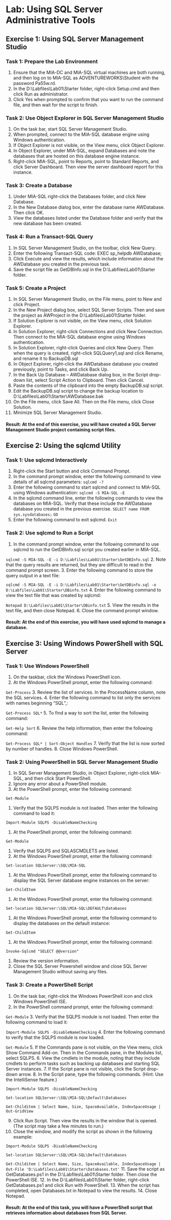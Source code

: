 
# Lab: Using SQL Server Administrative Tools
## Exercise 1: Using SQL Server Management Studio
### Task 1: Prepare the Lab Environment
1. Ensure that the MIA-DC and MIA-SQL virtual machines are both running, and then log on to MIA-SQL as ADVENTUREWORKS\Student with the password Pa55w.rd.
2. In the D:\Labfiles\Lab01\Starter folder, right-click Setup.cmd and then click Run as administrator.
3. Click Yes when prompted to confirm that you want to run the command file, and then wait for the script to finish.

### Task 2: Use Object Explorer in SQL Server Management Studio
1. On the task bar, start SQL Server Management Studio.
2. When prompted, connect to the MIA-SQL database engine using Windows authentication.
3. If Object Explorer is not visible, on the View menu, click Object Explorer.
4. In Object Explorer, under MIA-SQL, expand Databases and note the databases that are hosted on this database engine instance.
5. Right-click MIA-SQL, point to Reports, point to Standard Reports, and click Server Dashboard. Then view the server dashboard report for this instance.

### Task 3: Create a Database
1. Under MIA-SQL right-click the Databases folder, and click New Database.
2. In the New Database dialog box, enter the database name AWDatabase. Then click OK.
3. View the databases listed under the Database folder and verify that the new database has been created.

### Task 4: Run a Transact-SQL Query
1. In SQL Server Management Studio, on the toolbar, click New Query.
2. Enter the following Transact-SQL code: EXEC sp_helpdb AWDatabase;
3. Click Execute and view the results, which include information about the AWDatabase you created in the previous task.
4. Save the script file as GetDBInfo.sql in the D:\Labfiles\Lab01\Starter folder.

### Task 5: Create a Project
1. In SQL Server Management Studio, on the File menu, point to New and click Project.
2. In the New Project dialog box, select SQL Server Scripts. Then and save the project as AWProject in the D:\Labfiles\Lab01\Starter folder.
3. If Solution Explorer is not visible, on the View menu, click Solution Explorer.
4. In Solution Explorer, right-click Connections and click New Connection. Then connect to the MIA-SQL database engine using Windows authentication.
5. In Solution Explorer, right-click Queries and click New Query. Then when the query is created, right-click SQLQuery1,sql and click Rename, and rename it to BackupDB.sql
6. In Object Explorer, right-click the AWDatabase database you created previously, point to Tasks, and click Back Up.
7. In the Back Up Database – AWDatabase dialog box, in the Script drop-down list, select Script Action to Clipboard. Then click Cancel.
8. Paste the contents of the clipboard into the empty BackupDB.sql script.
9. Edit the BackupDB.sql script to change the backup location to D:\Labfiles\Lab01\Starter\AWDatabase.bak
10. On the File menu, click Save All. Then on the File menu, click Close Solution.
11. Minimize SQL Server Management Studio.

#### Result: At the end of this exercise, you will have created a SQL Server Management Studio project containing script files.

## Exercise 2: Using the sqlcmd Utility
### Task 1: Use sqlcmd Interactively
1. Right-click the Start button and click Command Prompt.
1. In the command prompt window, enter the following command to view details of all sqlcmd parameters:
  `sqlcmd -?`
1. Enter the following command to start sqlcmd and connect to MIA-SQL using Windows authentication:
  `sqlcmd -S MIA-SQL -E`
1. In the sqlcmd command line, enter the following commands to view the databases on MIA-SQL. Verify that these include the AWDatabase database you created in the previous exercise.
  `SELECT name FROM sys.sysdatabases;`
  `GO`
1. Enter the following command to exit sqlcmd.
  `Exit`

### Task 2: Use sqlcmd to Run a Script
1. In the command prompt window, enter the following command to use sqlcmd to run the GetDBInfo.sql script you created earlier in MIA-SQL.

`sqlcmd -S MIA-SQL -E -i D:\Labfiles\Lab01\Starter\GetDBInfo.sql`
2. Note that the query results are returned, but they are difficult to read in the command prompt screen.
3. Enter the following command to store the query output in a text file:

`sqlcmd -S MIA-SQL -E -i D:\Labfiles\Lab01\Starter\GetDBinfo.sql -o D:\Labfiles\Lab01\Starter\DBinfo.txt`
4. Enter the following command to view the text file that was created by sqlcmd:

`Notepad D:\Labfiles\Lab01\Starter\DBinfo.txt`
5. View the results in the text file, and then close Notepad.
6. Close the command prompt window.

#### Result: At the end of this exercise, you will have used sqlcmd to manage a database.

## Exercise 3: Using Windows PowerShell with SQL Server
### Task 1: Use Windows PowerShell
1. On the taskbar, click the Windows PowerShell icon.
2. At the Windows PowerShell prompt, enter the following command:

`Get-Process`
3. Review the list of services. In the ProcessName column, note the SQL services.
4. Enter the following command to list only the services with names beginning “SQL”,:

`Get-Process SQL*`
5. To find a way to sort the list, enter the following command:

`Get-Help Sort`
6. Review the help information, then enter the following command:

`Get-Process SQL* | Sort-Object Handles`
7. Verify that the list is now sorted by number of handles.
8. Close Windows PowerShell.

### Task 2: Using PowerShell in SQL Server Management Studio
1. In SQL Server Management Studio, in Object Explorer, right-click MIA-SQL, and then click Start PowerShell.
1. Ignore any error about a PowerShell module.
1. At the PowerShell prompt, enter the following command:

`Get-Module`
1. Verify that the SQLPS module is not loaded. Then enter the following command to load it:

`Import-Module SQLPS -DisableNameChecking`
1. At the PowerShell prompt, enter the following command:

`Get-Module`
1. Verify that SQLPS and SQLASCMDLETS are listed.
1. At the Windows PowerShell prompt, enter the following command:

`Set-location SQLServer:\SQL\MIA-SQL`
1. At the Windows PowerShell prompt, enter the following command to display the SQL Server database engine instances on the server:

`Get-ChildItem`
1. At the Windows PowerShell prompt, enter the following command:

`Set-location SQLServer:\SQL\MIA-SQL\DEFAULT\Databases`
1. At the Windows PowerShell prompt, enter the following command to display the databases on the default instance:

`Get-ChildItem`
1. At the Windows PowerShell prompt, enter the following command:

`Invoke-Sqlcmd "SELECT @@version"`
1. Review the version information.
1. Close the SQL Server Powershell window and close SQL Server Management Studio without saving any files.

### Task 3: Create a PowerShell Script
1. On the task bar, right-click the Windows PowerShell icon and click Windows PowerShell ISE.
2. In the PowerShell command prompt, enter the following command:

`Get-Module`
3. Verify that the SQLPS module is not loaded. Then enter the following command to load it:

`Import-Module SQLPS -DisableNameChecking`
4. Enter the following command to verify that the SQLPS module is now loaded.

`Get-Module`
5. If the Commands pane is not visible, on the View menu, click Show Command Add-on. Then in the Commands pane, in the Modules list, select SQLPS.
6. View the cmdlets in the module, noting that they include cmdlets to perform tasks such as backing up databases and starting SQL Server instances.
7. If the Script pane is not visible, click the Script drop-down arrow.
8. In the Script pane, type the following commands. (Hint: Use the IntelliSense feature.)

`Import-Module SQLPS -DisableNameChecking`

`Set-location SQLServer:\SQL\MIA-SQL\Default\Databases`

`Get-Childitem | Select Name, Size, SpaceAvailable, IndexSpaceUsage | Out-GridView`

9. Click Run Script. Then view the results in the window that is opened. (The script may take a few minutes to run.)
10. Close the window, and modify the script as shown in the following example:

`Import-Module SQLPS -DisableNameChecking`

`Set-location SQLServer:\SQL\MIA-SQL\Default\Databases`

`Get-Childitem | Select Name, Size, SpaceAvailable, IndexSpaceUsage | Out-File 'D:\Labfiles\Lab01\Starter\Databases.txt'`
11. Save the script as GetDatabases.ps1 in the D:\Labfiles\Lab01\Starter folder. Then close the PowerShell ISE.
12. In the D:\Labfiles\Lab01\Starter folder, right-click GetDatabases.ps1 and click Run with PowerShell.
13. When the script has completed, open Databases.txt in Notepad to view the results.
14. Close Notepad.

#### Result: At the end of this task, you will have a PowerShell script that retrieves information about databases from SQL Server.
